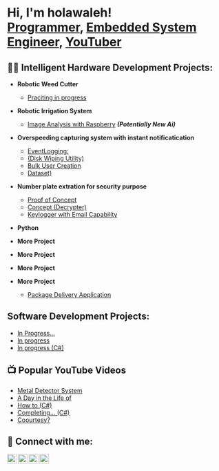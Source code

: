 <h1>Hi, I'm holawaleh! <br/><a href="https://github.com/morufalao">Programmer</a>, <a href="https://www.linkedin.com/in/moruf-alao/">Embedded System Engineer</a>, <a href="www.youtube.com/@holawaleh">YouTuber</a></h1>

<h2>👨‍💻 Intelligent Hardware Development Projects:</h2>

- <b>Robotic Weed Cutter</b>
  - [Praciting in progress](https://github.com/holawaleh/Algorithms-Practice)
- <b>Robotic Irrigation System</b>
  - [Image Analysis with Raspberry](https://github.com/holawaleh/4chan-Image-Analysis-Middleware-C964) <b><i>(Potentially New Ai)</b></i>
- <b>Overspeeding capturing system with instant notificatication</b>
  - [EventLogging:](https://github.com/holawaleh/Sentinel-Lab)
  - [(Disk Wiping Utility)](https://github.com/holawaleh/Jwipe.PowerShell)
  - [Bulk User Creation](https://github.com/holawaleh/AD_PS)
  - [Dataset)](https://github.com/holawalehPowerShell-Integrity-FIM)
- <b>Number plate extration for security purpose</b>
  - [Proof of Concept ](https://github.com/holawaleh/EncrypterPOC)
  - [Concept (Decrypter)](https://github.com/holawaleh/DecrypterPOC)
  - [Keylogger with Email Capability](https://github.com/holawaleh/Key-Logger-With-Email)
- <b>Python</b>
- <b>More Project</b>
- <b>More Project</b>
- <b>More Project</b>
- <b>More Project</b>

  - [Package Delivery Application ](https://github.com/holawaleh/Package-Delivery-Pathfinding-Algorithm)
    

<h2>Software Development Projects:</h2>

- [In Progress...](https://www.youtube.com/watch?v=a83_V_s)
- [In progress](https://www.youtube.com/wh?v=uHy3oM7NnoU)
- [In progress (C#)](https://www.youtube.com/watv=N-L9hklSlNk)


<h2>📺 Popular YouTube Videos</h2>

- [Metal Detector System](https://www.youtube.com/watch?v=4c6LtaXa0q0)
- [A Day in the Life of ](https://www.youtube.com/watch?v=uHypo3oM7NnoU)
- [How to  (C#)](https://www.youtube.com/watch?v=N-L9hklkkkSlNk)
- [Completing... (C#)](https://www.youtube.com/watch?v=OfvuyQeh79s0)
- [Coourtesy?](https://www.youtube.com/watch?v=E2MwRoiWxDBkA)


<h2> 🤳 Connect with me:</h2>

[<img align="left" alt="holawaleh | YouTube" width="22px" src="https://cdn.jsdelivr.net/npm/simple-icons@v3/icons/youtube.svg" />][youtube]
[<img align="left" alt="holawaleh | Twitter" width="22px" src="https://cdn.jsdelivr.net/npm/simple-icons@v3/icons/twitter.svg" />][twitter]
[<img align="left" alt="holawaleh | LinkedIn" width="22px" src="https://cdn.jsdelivr.net/npm/simple-icons@v3/icons/linkedin.svg" />][linkedin]
[<img align="left" alt="holawaleh | Instagram" width="22px" src="https://cdn.jsdelivr.net/npm/simple-icons@v3/icons/instagram.svg" />][instagram]

[twitter]: https://twitter.com/holawaleh
[youtube]: http://www.youtube.com/@holawaleh
[instagram]: https://www.instagram.com/holawaleh/
[linkedin]: https://linkedin.com/in/holawaleh


